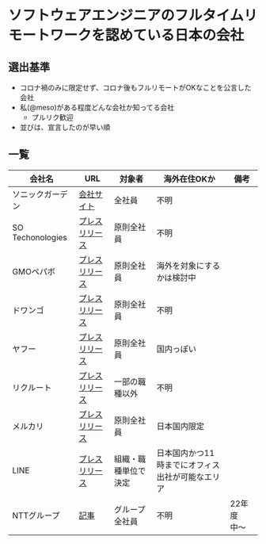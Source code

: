 # ソフトウェアエンジニアのフルタイムリモートワークを認めている日本の会社

## 選出基準
- コロナ禍のみに限定せず、コロナ後もフルリモートがOKなことを公言した会社
- 私(@meso)がある程度どんな会社か知ってる会社
  - プルリク歓迎
- 並びは、宣言したのが早い順

## 一覧

| 会社名 | URL | 対象者 | 海外在住OKか | 備考 |
| --- | --- | --- | --- | --- |
| ソニックガーデン | [会社サイト](https://www.sonicgarden.jp/remotework) | 全社員 | 不明 | |
| SO Techonologies | [プレスリリース](https://www.sold-out.co.jp/soulofsoldout/other/20200528) | 原則全社員 | 不明 | |
| GMOペパボ | [プレスリリース](https://pepabo.com/news/press/202006011200) | 原則全社員 | 海外を対象にするかは検討中 | |
| ドワンゴ | [プレスリリース](https://dwango.co.jp/news/5357000699040917015/) | 原則全社員 | 不明 | |
| ヤフー | [プレスリリース](https://about.yahoo.co.jp/pr/release/2020/07/15a/) | 原則全社員 | 国内っぽい | |
| リクルート | [プレスリリース](https://www.recruit.co.jp/newsroom/2021/0318_19014.html) | 一部の職種以外 | 不明 | |
| メルカリ | [プレスリリース](https://about.mercari.com/press/news/articles/20210901_yourchoice/) | 原則全社員 | 日本国内限定 |
| LINE | [プレスリリース](https://linecorp.com/ja/pr/news/ja/2021/3912) | 組織・職種単位で決定 | 日本国内かつ11時までにオフィス出社が可能なエリア | |
| NTTグループ | [記事](https://www.itmedia.co.jp/news/articles/2109/29/news091.html) | グループ全社員 | 不明 | 22年度中〜 | |
